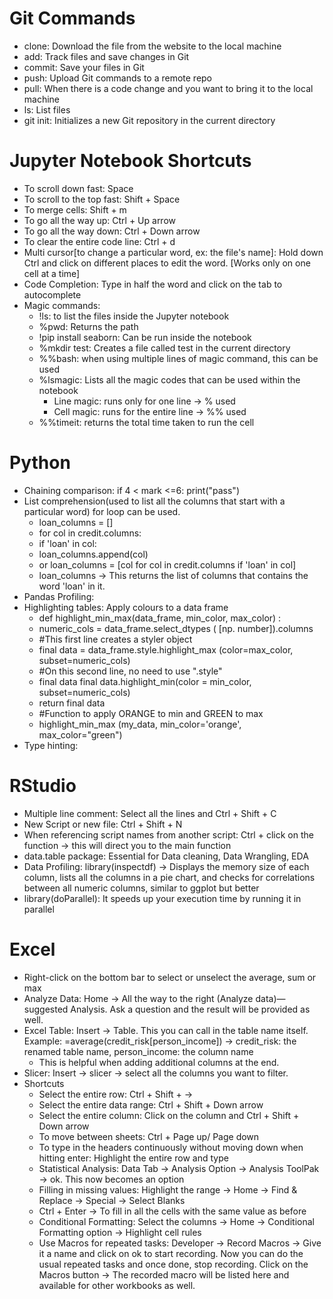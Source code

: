 # Git Commands

- clone: Download the file from the website to the local machine
- add: Track files and save changes in Git
- commit: Save your files in Git
- push: Upload Git commands to a remote repo
- pull: When there is a code change and you want to bring it to the local machine
- ls: List files
- git init: Initializes a new Git repository in the current directory

# Jupyter Notebook Shortcuts

- To scroll down fast: Space
- To scroll to the top fast: Shift + Space
- To merge cells: Shift + m
- To go all the way up: Ctrl + Up arrow
- To go all the way down: Ctrl + Down arrow
- To clear the entire code line: Ctrl + d
- Multi cursor[to change a particular word, ex: the file's name]: Hold down Ctrl  and click on different places to edit the word. [Works only on one cell at a time]
- Code Completion: Type in half the word and click on the tab to autocomplete
- Magic commands:
  - !ls: to list the files inside the Jupyter notebook
  - %pwd: Returns the path
  - !pip install seaborn: Can be run inside the notebook
  - %mkdir test: Creates a file called test in the current directory
  - %%bash: when using multiple lines of magic command, this can be used
  - %lsmagic: Lists all the magic codes that can be used within the notebook
    - Line magic: runs only for one line -> % used 
    - Cell magic: runs for the entire line -> %% used
  - %%timeit: returns the total time taken to run the cell

# Python

- Chaining comparison: if 4 < mark <=6: print("pass")
- List comprehension(used to list all the columns that start with a particular word) for loop can be used. 
    - loan_columns = [] 
    - for col in credit.columns:
    - if 'loan' in col:
    - loan_columns.append(col)
    - or loan_columns = [col for col in credit.columns if 'loan' in col]
    - loan_columns -> This returns the list of columns that contains the word 'loan' in it.
-  Pandas Profiling:
-  Highlighting tables: Apply colours to a data frame
    - def highlight_min_max(data_frame, min_color, max_color) : 
    - numeric_cols = data_frame.select_dtypes ( [np. number]).columns
    - #This first line creates a styler object
    - final data = data_frame.style.highlight_max (color=max_color, subset=numeric_cols)
    - #On this second line, no need to use ".style"
    - final data final data.highlight_min(color = min_color, subset=numeric_cols) 
    - return final data
    - #Function to apply ORANGE to min and GREEN to max
    - highlight_min_max (my_data, min_color='orange', max_color="green")
- Type hinting:

# RStudio
- Multiple line comment: Select all the lines and Ctrl + Shift + C
- New Script or new file: Ctrl + Shift + N
- When referencing script names from another script: Ctrl + click on the function -> this will direct you to the main function
- data.table package: Essential for Data cleaning, Data Wrangling, EDA
- Data Profiling: library(inspectdf) -> Displays the memory size of each column, lists all the columns in a pie chart, and checks for correlations between all numeric columns, similar to ggplot but better
- library(doParallel): It speeds up your execution time by running it in parallel

# Excel
- Right-click on the bottom bar to select or unselect the average, sum or max
- Analyze Data: Home -> All the way to the right (Analyze data)—suggested Analysis. Ask a question and the result will be provided as well. 
- Excel Table: Insert -> Table. This you can call in the table name itself. Example: =average(credit_risk[person_income]) -> credit_risk: the renamed table name, person_income: the column name
  - This is helpful when adding additional columns at the end. 
- Slicer: Insert -> slicer -> select all the columns you want to filter.
- Shortcuts
  - Select the entire row: Ctrl + Shift + ->
  - Select the entire data range: Ctrl + Shift + Down arrow
  - Select the entire column: Click on the column and Ctrl + Shift + Down arrow
  - To move between sheets: Ctrl + Page up/ Page down
  - To type in the headers continuously without moving down when hitting enter: Highlight the entire row and type
  - Statistical Analysis: Data Tab -> Analysis Option -> Analysis ToolPak -> ok. This now becomes an option
  - Filling in missing values: Highlight the range -> Home -> Find & Replace -> Special -> Select Blanks
  - Ctrl + Enter -> To fill in all the cells with the same value as before
  - Conditional Formatting: Select the columns -> Home -> Conditional Formatting option -> Highlight cell rules
  - Use Macros for repeated tasks: Developer -> Record Macros -> Give it a name and click on ok to start recording. Now you can do the usual repeated tasks and once done, stop recording. Click on the Macros button -> The recorded macro will be listed here and available for other workbooks as well.
